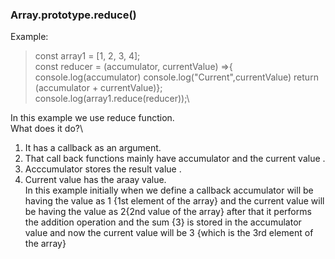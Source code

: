 ### **Array.prototype.reduce()**

Example:

> const array1 = [1, 2, 3, 4];\
> const reducer = (accumulator, currentValue) =>{
> console.log(accumulator)
> console.log("Current",currentValue)
> return (accumulator + currentValue)};\
> console.log(array1.reduce(reducer));\

In this example we use reduce function.\
What does it do?\

1. It has a callback as an argument.
2. That call back functions mainly have accumulator and the current value .
3. Acccumulator stores the result value .
4. Current value has the araay value.\
   In this example initially when we define a callback accumulator will be having the value as 1 {1st element of the array} and the current value will be having the value as 2{2nd value of the array} after that it performs the addition operation and the sum {3} is stored in the accumulator value and now the current value will be 3 {which is the 3rd element of the array}
